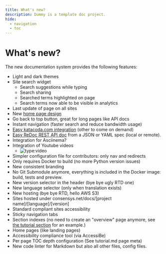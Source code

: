 ```yaml
---
title: What's new?
description: Dummy is a template doc project.
hide:
  - navigation
  - toc
---
```


# What's new?

The new documentation system provides the following features:

* Light and dark themes
* Site search widget
    * Search suggestions while typing
    * Search sharing
    * Searched terms highlighted on page
    * Search terms now able to be visible in analytics
* Last update of page on all sites
* New [home page design](index.md)
* Go back to top button, great for long pages like API docs
* Instant navigation (faster search and reduce bandwidth usage)
* [Easy katacoda.com integration](playground.md) (other to come on demand)
* [Easy ReDoc REST API doc](reference/api.md) from a JSON or YAML spec (local or remote).
* Integration for Asciinema?
* Integration of Youtube videos
    * ![type:video](https://www.youtube.com/embed/ttdvxAOO50E)
* Simpler configuration file for contributors: only nav and redirects
* Only requires Docker to build (no more Python version issues)
* New consistent branding
* No Git Submodule anymore, everything is included in the Docker image: build, tests and preview.
* New version selector in the header (bye bye ugly RTD one)
* New language selector (only when translation exists)
* New hosting (bye bye RTD, hello AWS S3)
* Sites hosted under consensys.net/docs/[project name]/[language]/[version]
* Standard compliant sites accessibility
* Sticky navigation tabs
* Section indexes (no need to create an "overview" page anymore, see [the tutorial section](tutorial/index.md) for an example.)
* Home pages (like landing pages)
* Accessibility compliance tool (via AccessiBe)
* Per page TOC depth configuration (See tutorial.md page meta)
* New code linter for Markdown but also all other files, config files.

